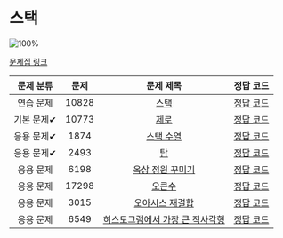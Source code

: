 # 스택
<!-- 
10828 완료 
-->
![100%](https://progress-bar.dev/1/?scale=8&title=progress&width=500&color=babaca&suffix=/8)

[문제집 링크](https://www.acmicpc.net/workbook/view/7309)

| 문제 분류  | 문제  |                                문제 제목                                |                정답 코드                 |
| :--------: | :---: | :---------------------------------------------------------------------: | :--------------------------------------: |
| 연습 문제  | 10828 |              [스택](https://www.acmicpc.net/problem/10828)              | [정답 코드](../0x05/solutions/10828.cpp) |
| 기본 문제✔ | 10773 |              [제로](https://www.acmicpc.net/problem/10773)              | [정답 코드](../0x05/solutions/10773.cpp) |
| 응용 문제✔ | 1874  |            [스택 수열](https://www.acmicpc.net/problem/1874)            | [정답 코드](../0x05/solutions/1874.cpp)  |
| 응용 문제✔ | 2493  |               [탑](https://www.acmicpc.net/problem/2493)                | [정답 코드](../0x05/solutions/2493.cpp)  |
| 응용 문제  | 6198  |        [옥상 정원 꾸미기](https://www.acmicpc.net/problem/6198)         | [정답 코드](../0x05/solutions/6198.cpp)  |
| 응용 문제  | 17298 |             [오큰수](https://www.acmicpc.net/problem/17298)             | [정답 코드](../0x05/solutions/17298.cpp) |
| 응용 문제  | 3015  |         [오아시스 재결합](https://www.acmicpc.net/problem/3015)         | [정답 코드](../0x05/solutions/3015.cpp)  |
| 응용 문제  | 6549  | [히스토그램에서 가장 큰 직사각형](https://www.acmicpc.net/problem/6549) | [정답 코드](../0x05/solutions/6549.cpp)  |
